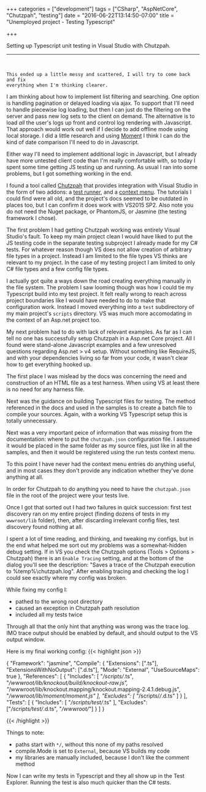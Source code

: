 +++
categories = ["development"]
tags = ["CSharp", "AspNetCore", "Chutzpah", "testing"]
date = "2016-06-22T13:14:50-07:00"
title = "Unemployed project - Testing Typescript"

+++

Setting up Typescript unit testing in Visual Studio with Chutzpah.
<!--more-->
<hr/><br/>

    This ended up a little messy and scattered, I will try to come back and fix
    everything when I'm thinking clearer.

I am thinking about how to implement list filtering and searching. One option is
handling pagination or delayed loading via ajax. To support that I'll need to
handle piecewise log loading, but then I can just do the filtering on the
server and pass new log sets to the client on demand. The alternative is to load
*all* the user's logs up front and control log rendering with Javascript. That
approach would work out well if I decide to add offline mode using local
storage. I did a little research and using [Moment](http://momentjs.com/) I
think I can do the kind of date comparison I'll need to do in Javascript.

Either way I'll need to implement additional logic in Javascript, but I already
have more untested client code than I'm really comfortable with, so today I
spent some time getting JS testing up and running. As usual I ran into some
problems, but I got something working in the end.

I found a tool called [Chutzpah](https://github.com/mmanela/chutzpah) that
provides integration with Visual Studio in the form of two addons: a
[test runner](https://visualstudiogallery.msdn.microsoft.com/f8741f04-bae4-4900-81c7-7c9bfb9ed1fe),
and a [context menu](https://visualstudiogallery.msdn.microsoft.com/71a4e9bd-f660-448f-bd92-f5a65d39b7f0).
The tutorials I could find were all old, and the project's docs seemed to be
outdated in places too, but I can confirm it does work with VS2015 SP2. Also note
you do not need the Nuget package, or PhantomJS, or Jasmine (the testing
framework I chose).

The first problem I had getting Chutzpah working was entirely Visual Studio's
fault. To keep my main project clean I would have liked to put the JS testing
code in the separate testing subproject I already made for my C# tests. For
whatever reason though VS does not allow creation of arbitrary file types in a
project. Instead I am limited to the file types VS thinks are relevant to my
project. In the case of my testing project I am limited to only C# file types
and a few config file types.

I actually got quite a ways down the road creating everything manually in the
file system. The problem I saw looming though was how I could tie my
Typescript build into my test project. It felt really wrong to reach across
project boundaries like I would have needed to do to make that configuration
work. Instead I moved everything into a `test` subdirectory of my main project's
`scripts` directory. VS was much more accomodating in the context of an Asp.net
project too.

My next problem had to do with lack of relevant examples. As far as I can tell
no one has successfully setup Chutzpah in a Asp.net Core project. All I found
were stand-alone Javascript examples and a few unresolved questions regarding
Asp.net > v4 setup. Without something like RequireJS, and with your dependencies
living so far from your code, it wasn't clear how to get everything hooked up.

The first place I was mislead by the docs was concerning the need and
construction of an HTML file as a test harness. When using VS at least there is
no need for any harness file.

Next was the guidance on building Typescript files for testing. The method
referenced in the docs and used in the samples is to create a batch file to
compile your sources. Again, with a working VS Typescript setup this is totally
unnecessary.

Next was a very important peice of information that was *missing* from the
documentation: where to put the `chutzpah.json` configuration file. I assumed it
would be placed in the same folder as my source files, just like in all the
samples, and then it would be registered using the run tests context menu.

To this point I have never had the context menu entries do anything useful, and
in most cases they don't provide any indication whether they've done anything at
all.

In order for Chutzpah to do anything you need to have the `chutzpah.json` file
in the root of the project were your tests live.

Once I got that sorted out I had two failures in quick succession: first test
discovery ran on my entire project (finding dozens of tests in my `wwwroot/lib`
folder), then, after discarding irrelevant config files, test discovery found
nothing at all.

I spent a lot of time reading, and thinking, and tweaking my configs, but in the
end what helped me sort out my problems was a somewhat-hidden debug setting. If
in VS you check the Chutzpah options (Tools > Options > Chutzpah) there is an
`Enable Tracing` setting, and at the bottom of the dialog you'll see the
description: "Saves a trace of the Chutzpah execution to
%temp%\chutzpah.log". After enabling tracing and checking the log I could see
exactly where my config was broken.

While fixing my config I:

* pathed to the wrong root directory
* caused an exception in Chutzpah path resolution
* included all my tests twice

Through all that the only hint that anything was wrong was the trace log. IMO trace
output should be enabled by default, and should output to the VS output window.

Here is my final working config:
{{< highlight json >}}

{
  "Framework": "jasmine",
  "Compile": {
    "Extensions": [".ts"],
    "ExtensionsWithNoOutput": [".d.ts"],
    "Mode": "External",
    "UseSourceMaps": true
   },
  "References": [
    {
      "Includes": [ "*/scripts/*.ts",
        "*/wwwroot/lib/knockout/build/knockout-raw.js",
        "*/wwwroot/lib/knockout.mapping/knockout.mapping-2.4.1.debug.js",
        "*/wwwroot/lib/moment/moment.js" ],
      "Excludes": [ "*/scripts/*/*.d.ts" ]
    }
  ],
  "Tests": [
    { "Includes": [ "*/scripts/test/*.ts" ],
      "Excludes": ["*/scripts/test/*.d.ts", "*/wwwroot/*"] }
  ]
}

{{< /highlight >}}

Things to note:

* paths start with `*/`, without this none of my paths resolved
* compile.Mode is set to `External`, because VS builds my code
* my libraries are manually included, because I don't like the comment method

Now I can write my tests in Typescript and they all show up in the Test
Explorer. Running the test is also much quicker than the C# tests.